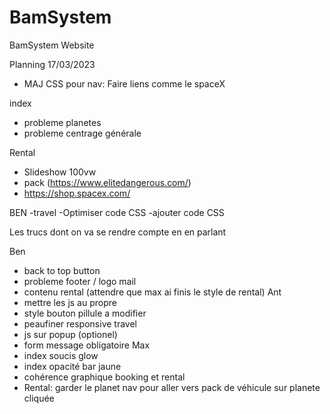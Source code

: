# BamSystem
BamSystem Website

Planning 17/03/2023
- MAJ CSS pour nav: Faire liens comme le spaceX

index
- probleme planetes
- probleme centrage générale

Rental 

- Slideshow 100vw
- pack (https://www.elitedangerous.com/)
- https://shop.spacex.com/



BEN -travel
-Optimiser code CSS
-ajouter code CSS

Les trucs dont on va se rendre compte en en parlant

Ben
- back to top button
- probleme footer / logo mail
- contenu rental (attendre que max ai finis le style de rental)
Ant
- mettre les js au propre
- style bouton pillule a modifier
- peaufiner responsive travel
- js sur popup (optionel)
- form message obligatoire
Max
- index soucis glow
- index opacité bar jaune
- cohérence graphique booking et rental
- Rental: garder le planet nav pour aller vers pack de véhicule sur planete cliquée

